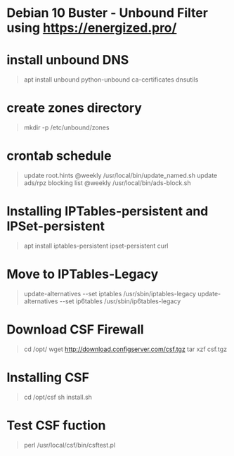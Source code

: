 # Debian 10 Buster - Unbound Filter using https://energized.pro/

# install unbound DNS
> apt install unbound python-unbound ca-certificates dnsutils

# create zones directory
> mkdir -p /etc/unbound/zones

# crontab schedule
> update root.hints
> @weekly /usr/local/bin/update_named.sh
> update ads/rpz blocking list
> @weekly /usr/local/bin/ads-block.sh

# Installing IPTables-persistent and IPSet-persistent
> apt install iptables-persistent ipset-persistent curl

# Move to IPTables-Legacy
> update-alternatives --set iptables /usr/sbin/iptables-legacy 
> update-alternatives --set ip6tables /usr/sbin/ip6tables-legacy 

# Download CSF Firewall
> cd /opt/ 
> wget http://download.configserver.com/csf.tgz 
> tar xzf csf.tgz 

# Installing CSF
> cd /opt/csf 
> sh install.sh 

# Test CSF fuction
> perl /usr/local/csf/bin/csftest.pl
